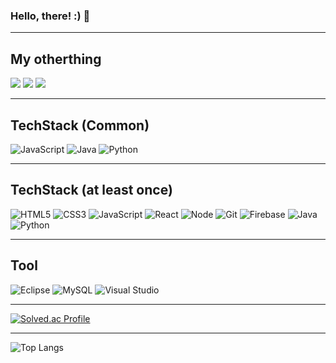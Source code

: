 ### Hello, there! :) 👋

---

<!-- **Money1Kang/Money1Kang** is a ✨ _special_ ✨ repository because its `README.md` (this file) appears on your GitHub profile. -->


## My otherthing
<a href="https://www.instagram.com/jp_kang0425/" target="_blank"><img src="https://img.shields.io/badge/-Instagram-%23E4405F?style=for-the-badge&logo=instagram&logoColor=white" target="_blank"></a>
<a href="http:jpk0425.tistory.com/" target="_blank"><img src="https://img.shields.io/badge/-Tstory-%23E4405F?style=for-the-badge&logo=Tstory&logoColor=white" target="_blank"></a>
<a href="http://velog.io/@fingercompliment" target="_blank"><img src="https://img.shields.io/badge/-Velog-%23E4405F?style=for-the-badge&logo=Velog&logoColor=white" target="_blank"></a></a>

---

## TechStack (Common)


  ![JavaScript](https://img.shields.io/badge/-JavaScript-%23F7DF1C?style=for-the-badge&logo=javascript&logoColor=000000&labelColor=%23F7DF1C&color=%23FFCE5A)
   ![Java](https://img.shields.io/badge/-java-007396?style=for-the-badge&logo=java&logoColor=white) 
   ![Python](https://img.shields.io/badge/-python-3776AB?style=for-the-badge&logo=python&logoColor=white)
  
---

## TechStack (at least once)


  ![HTML5](https://img.shields.io/badge/-HTML5-F05032?style=for-the-badge&logo=html5&logoColor=ffffff)
  ![CSS3](https://img.shields.io/badge/-CSS3-007ACC?style=for-the-badge&logo=css3)
  ![JavaScript](https://img.shields.io/badge/-JavaScript-%23F7DF1C?style=for-the-badge&logo=javascript&logoColor=000000&labelColor=%23F7DF1C&color=%23FFCE5A)
  ![React](https://img.shields.io/badge/-React-222222?style=for-the-badge&logo=react)
  ![Node](https://img.shields.io/badge/-Nodejs-43853d?style=for-the-badge&logo=Node.js&logoColor=white)
  ![Git](https://img.shields.io/badge/-Git-F05032?style=for-the-badge&logo=git&logoColor=ffffff)
   ![Firebase](https://img.shields.io/badge/-firebase-FFCA28?style=for-the-badge&logo=firebase&logoColor=white)
   ![Java](https://img.shields.io/badge/-java-007396?style=for-the-badge&logo=java&logoColor=white) 
   ![Python](https://img.shields.io/badge/-python-3776AB?style=for-the-badge&logo=python&logoColor=white)


  
 -----
 
##  Tool
  
![Eclipse](https://img.shields.io/badge/-eclipseide-2C2255?style=for-the-badge&logo=eclipseide&logoColor=white)
![MySQL](https://img.shields.io/badge/-mysql-4479A1?style=for-the-badge&logo=mysql&logoColor=white)
![Visual Studio](https://img.shields.io/badge/-visualstudio-5C2D91?style=for-the-badge&logo=visualstudio&logoColor=white)

----

[![Solved.ac Profile](http://mazassumnida.wtf/api/v2/generate_badge?boj=mmm335)](https://solved.ac/mmm335/)

---
![Top Langs](https://github-readme-stats.vercel.app/api/top-langs/?username=JPKang&layout=demo&theme=dark)
